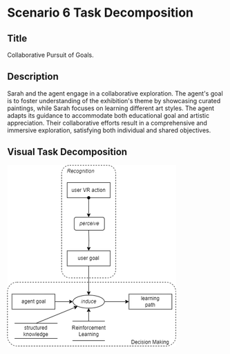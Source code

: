 # Scenario 6 Task Decomposition

## Title 
Collaborative Pursuit of Goals.

## Description 
Sarah and the agent engage in a collaborative exploration. The agent's goal is to foster understanding of the exhibition's theme by showcasing curated paintings, while Sarah focuses on learning different art styles. The agent adapts its guidance to accommodate both educational goal and artistic appreciation. Their collaborative efforts result in a comprehensive and immersive exploration, satisfying both individual and shared objectives.

## Visual Task Decomposition
![S6.png](S6.png)

